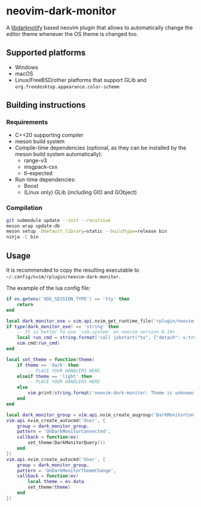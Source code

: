 # neovim-dark-monitor

A [libdarknotify](https://github.com/sigasigasiga/libdarknotify) based neovim plugin that allows to automatically change the editor theme whenever the OS theme is changed too.

## Supported platforms

* Windows
* macOS
* Linux/FreeBSD/other platforms that support GLib and `org.freedesktop.appearance.color-scheme`

## Building instructions

### Requirements

* C++20 supporting compiler
* meson build system
* Compile-time dependencies (optional, as they can be installed by the meson build system automatically):
    * range-v3
    * msgpack-cxx
    * tl-expected
* Run-time dependencies:
    * Boost
    * (Linux only) GLib (including GIO and GObject)

### Compilation

```sh
git submodule update --init --recursive
meson wrap update-db
meson setup -Ddefault_library=static --buildtype=release bin
ninja -C bin
```

## Usage

It is recommended to copy the resulting executable to `~/.config/nvim/rplugin/neovim-dark-monitor`.

The example of the lua config file:
```lua
if os.getenv('XDG_SESSION_TYPE') == 'tty' then
    return
end

local dark_monitor_exe = vim.api.nvim_get_runtime_file('rplugin/neovim-dark-monitor', false)[1]
if type(dark_monitor_exe) == 'string' then
    -- It is better to use `vim.system` on neovim version 0.10+
    local run_cmd = string.format('call jobstart("%s", {"detach": v:true, "stdin": "null"})', dark_monitor_exe)
    vim.cmd(run_cmd)
end

local set_theme = function(theme)
    if theme == 'dark' then
        -- PLACE YOUR HANDLERS HERE
    elseif theme == 'light' then
        -- PLACE YOUR HANDLERS HERE
    else
        vim.print(string.format('neovim-dark-monitor: Theme is unknown (%s)', tostring(theme)))
    end
end

local dark_monitor_group = vim.api.nvim_create_augroup('DarkMonitorConfig', { clear = true })
vim.api.nvim_create_autocmd('User', {
    group = dark_monitor_group,
    pattern = 'OnDarkMonitorConnected',
    callback = function(ev)
        set_theme(DarkMonitorQuery())
    end
})
vim.api.nvim_create_autocmd('User', {
    group = dark_monitor_group,
    pattern = 'OnDarkMonitorThemeChange',
    callback = function(ev)
        local theme = ev.data
        set_theme(theme)
    end
})
```
